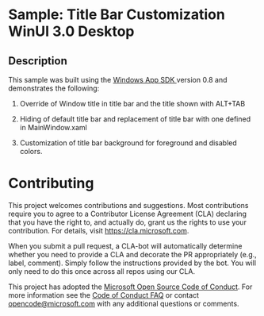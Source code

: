 # Sample: Title Bar Customization WinUI 3.0 Desktop

## Description

This sample was built using the [Windows App SDK ](https://docs.microsoft.com/en-us/windows/apps/windows-app-sdk/) version 0.8 and demonstrates the following:
1) Override of Window title in title bar and the title shown with ALT+TAB

2) Hiding of default title bar and replacement of title bar with one defined in MainWindow.xaml

3) Customization of title bar background for foreground and disabled colors.

# Contributing

This project welcomes contributions and suggestions.  Most contributions require you to agree to a
Contributor License Agreement (CLA) declaring that you have the right to, and actually do, grant us
the rights to use your contribution. For details, visit https://cla.microsoft.com.

When you submit a pull request, a CLA-bot will automatically determine whether you need to provide
a CLA and decorate the PR appropriately (e.g., label, comment). Simply follow the instructions
provided by the bot. You will only need to do this once across all repos using our CLA.

This project has adopted the [Microsoft Open Source Code of Conduct](https://opensource.microsoft.com/codeofconduct/).
For more information see the [Code of Conduct FAQ](https://opensource.microsoft.com/codeofconduct/faq/) or
contact [opencode@microsoft.com](mailto:opencode@microsoft.com) with any additional questions or comments.
